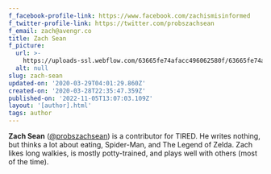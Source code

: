 ```yaml
---
f_facebook-profile-link: https://www.facebook.com/zachismisinformed
f_twitter-profile-link: https://twitter.com/probszachsean
f_email: zach@avengr.co
title: Zach Sean
f_picture:
  url: >-
    https://uploads-ssl.webflow.com/63665fe74afacc496062580f/63665fe74afacc6572625816_nerd.jpg
  alt: null
slug: zach-sean
updated-on: '2020-03-29T04:01:29.860Z'
created-on: '2020-03-28T22:35:47.359Z'
published-on: '2022-11-05T13:07:03.109Z'
layout: '[author].html'
tags: author
---
```


**Zach Sean** ([@probszachsean](https://twitter.com/probszachsean)) is a contributor for TIRED. He writes nothing, but thinks a lot about eating, Spider-Man, and The Legend of Zelda. Zach likes long walkies, is mostly potty-trained, and plays well with others (most of the time).
